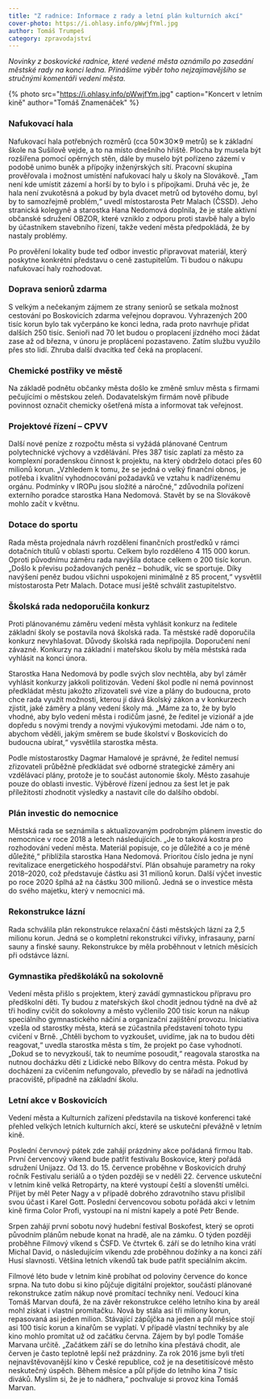 ```yaml
---
title: "Z radnice: Informace z rady a letní plán kulturních akcí"
cover-photo: https://i.ohlasy.info/pWwjfYml.jpg
author: Tomáš Trumpeš
category: zpravodajství
---
```


*Novinky z boskovické radnice, které vedené města oznámilo po zasedání městské rady na konci ledna. Přinášíme výběr toho nejzajímavějšího se stručnými komentáři vedení města.*

{% photo src="https://i.ohlasy.info/pWwjfYm.jpg" caption="Koncert v letním kině" author="Tomáš Znamenáček" %}

### Nafukovací hala

Nafukovací hala potřebných rozměrů (cca 50✕30✕9 metrů) se k základní škole na Sušilově vejde, a to na místo dnešního hřiště. Plocha by musela být rozšířena pomocí opěrných stěn, dále by muselo být pořízeno zázemí v podobě unimo buněk a přípojky inženýrských sítí. Pracovní skupina prověřovala i možnost umístění nafukovací haly u školy na Slovákově. „Tam není kde umístit zázemí a horší by to bylo i s přípojkami. Druhá věc je, že hala není zvukotěsná a pokud by byla dvacet metrů od bytového domu, byl by to samozřejmě problém,“ uvedl místostarosta Petr Malach (ČSSD). Jeho stranická kolegyně a starostka Hana Nedomová doplnila, že je stále aktivní občanské sdružení OBZOR, které vzniklo z odporu proti stavbě haly a bylo by účastníkem stavebního řízení, takže vedení města předpokládá, že by nastaly problémy.

Po prověření lokality bude teď odbor investic připravovat materiál, který poskytne konkrétní představu o ceně zastupitelům. Ti budou o nákupu nafukovací haly rozhodovat.

### Doprava seniorů zdarma

S velkým a nečekaným zájmem ze strany seniorů se setkala možnost cestování po Boskovicích zdarma veřejnou dopravou. Vyhrazených 200 tisíc korun bylo tak vyčerpáno ke konci ledna, rada proto navrhuje přidat dalších 250 tisíc. Senioři nad 70 let budou o proplacení jízdného moci žádat zase až od března, v únoru je proplácení pozastaveno. Zatím službu využilo přes sto lidí. Zhruba další dvacítka teď čeká na proplacení.

### Chemické postřiky ve městě

Na základě podnětu občanky města došlo ke změně smluv města s firmami pečujícími o městskou zeleň. Dodavatelským firmám nově přibude povinnost označit chemicky ošetřená místa a informovat tak veřejnost.

### Projektové řízení – CPVV

Další nové peníze z rozpočtu města si vyžádá plánované Centrum polytechnické výchovy a vzdělávání. Přes 387 tisíc zaplatí za město za komplexní poradenskou činnost k projektu, na který obdrželo dotaci přes 60 milionů korun. „Vzhledem k tomu, že se jedná o velký finanční obnos, je potřeba i kvalitní vyhodnocování požadavků ve vztahu k nadřízenému orgánu. Podmínky v IROPu jsou složité a náročné,“ zdůvodnila pořízení externího poradce starostka Hana Nedomová. Stavět by se na Slovákově mohlo začít v květnu.

### Dotace do sportu

Rada města projednala návrh rozdělení finančních prostředků v rámci dotačních titulů v oblasti sportu. Celkem bylo rozděleno 4 115 000 korun. Oproti původnímu záměru rada navýšila dotace celkem o 200 tisíc korun. „Došlo k převisu požadovaných peněz – bohudík, víc se sportuje. Díky navýšení peněz budou všichni uspokojeni minimálně z 85 procent,“ vysvětlil místostarosta Petr Malach. Dotace musí ještě schválit zastupitelstvo.

### Školská rada nedoporučila konkurz

Proti plánovanému záměru vedení města vyhlásit konkurz na ředitele základní školy se postavila nová školská rada. Ta městské radě doporučila konkurz nevyhlašovat. Důvody školská rada nepřipojila. Doporučení není závazné. Konkurzy na základní i mateřskou školu by měla městská rada vyhlásit na konci února.

Starostka Hana Nedomová by podle svých slov nechtěla, aby byl záměr vyhlásit konkurzy jakkoli politizován. Vedení škol podle ní nemá povinnost předkládat městu jakožto zřizovateli své vize a plány do budoucna, proto chce rada využít možnosti, kterou jí dává školský zákon a v konkurzech zjistit, jaké záměry a plány vedení školy má. „Máme za to, že by bylo vhodné, aby bylo vedení města i rodičům jasné, že ředitel je vizionář a jde dopředu s novými trendy a novými výukovými metodami. Jde nám o to, abychom věděli, jakým směrem se bude školství v Boskovicích do budoucna ubírat,“ vysvětlila starostka města.

Podle místostarostky Dagmar Hamalové je správné, že ředitel nemusí zřizovateli průběžně předkládat své odborné strategické záměry ani vzdělávací plány, protože je to součást autonomie školy. Město zasahuje pouze do oblasti investic. Výběrové řízení jednou za šest let je pak příležitostí zhodnotit výsledky a nastavit cíle do dalšího období.

### Plán investic do nemocnice

Městská rada se seznámila s aktualizovaným podrobným plánem investic do nemocnice v roce 2018 a letech následujících. „Je to taková kostra pro rozhodování vedení města. Materiál popisuje, co je důležité a co je méně důležité,“ přiblížila starostka Hana Nedomová. Prioritou číslo jedna je nyní revitalizace energetického hospodářství. Plán obsahuje parametry na roky 2018–2020, což představuje částku asi 31 milionů korun. Další výčet investic po roce 2020 šplhá až na částku 300 milionů. Jedná se o investice města do svého majetku, který v nemocnici má.

### Rekonstrukce lázní

Rada schválila plán rekonstrukce relaxační části městských lázní za 2,5 milionu korun. Jedná se o kompletní rekonstrukci vířivky, infrasauny, parní sauny a finské sauny. Rekonstrukce by měla proběhnout v letních měsících při odstávce lázní.

### Gymnastika předškoláků na sokolovně

Vedení města přišlo s projektem, který zavádí gymnastickou přípravu pro předškolní děti. Ty budou z mateřských škol chodit jednou týdně na dvě až tři hodiny cvičit do sokolovny a město vyčlenilo 200 tisíc korun na nákup speciálního gymnastického náčiní a organizační zajištění provozu. Iniciativa vzešla od starostky města, která se zúčastnila představení tohoto typu cvičení v Brně. „Chtěli bychom to vyzkoušet, uvidíme, jak na to budou děti reagovat,“ uvedla starostka města s tím, že projekt po čase vyhodnotí. „Dokud se to nevyzkouší, tak to neumíme posoudit,“ reagovala starostka na nutnou docházku dětí z Lidické nebo Bílkovy do centra města. Pokud by docházení za cvičením nefungovalo, převedlo by se nářadí na jednotlivá pracoviště, případně na základní školu.

### Letní akce v Boskovicích

Vedení města a Kulturních zařízení představila na tiskové konferenci také přehled velkých letních kulturních akcí, které se uskuteční převážně v letním kině.

Poslední červnový pátek zde zahájí prázdniny akce pořádaná firmou Itab. První červencový víkend bude patřit festivalu Boskovice, který pořádá sdružení Unijazz. Od 13. do 15. července proběhne v Boskovicích druhý ročník Festivalu seriálů a o týden později se v neděli 22. července uskuteční v letním kině velká Retropárty, na které vystoupí čeští a slovenští umělci. Přijet by měl Peter Nagy a v případě dobrého zdravotního stavu přislíbil svou účast i Karel Gott. Poslední červencovou sobotu pořádá akci v letním kině firma Color Profi, vystoupí na ní místní kapely a poté Petr Bende.

Srpen zahájí první sobotu nový hudební festival Boskofest, který se oproti původním plánům nebude konat na hradě, ale na zámku. O týden později proběhne Filmový víkend s ČSFD. Ve čtvrtek 6. září se do letního kina vrátí Michal David, o následujícím víkendu zde proběhnou dožínky a na konci září Husí slavnosti. Většina letních víkendů tak bude patřit speciálním akcím.

Filmové léto bude v letním kině probíhat od poloviny července do konce srpna. Na tuto dobu si kino půjčuje digitální projektor, součástí plánované rekonstrukce zatím nákup nové promítací techniky není. Vedoucí kina Tomáš Marvan doufá, že na závěr rekonstrukce celého letního kina by areál mohl získat i vlastní promítačku. Nová by stála asi tři miliony korun, repasovaná asi jeden milion. Stávající zápůjčka na jeden a půl měsíce stojí asi 100 tisíc korun a kinařům se vyplatí. V případě vlastní techniky by ale kino mohlo promítat už od začátku června. Zájem by byl podle Tomáše Marvana určitě. „Začátkem září se do letního kina přestává chodit, ale červen je často teplotně lepší než prázdniny. Za rok 2016 jsme byli třetí nejnavštěvovanější kino v České republice, což je na desetitisícové město neskutečný úspěch. Během měsíce a půl přijde do letního kina 7 tisíc diváků. Myslím si, že je to nádhera,“ pochvaluje si provoz kina Tomáš Marvan.
